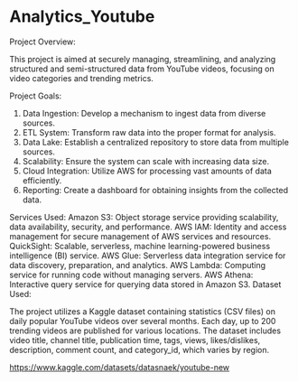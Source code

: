 # Analytics_Youtube
Project Overview:

This project is aimed at securely managing, streamlining, and analyzing structured and semi-structured data from YouTube videos, focusing on video categories and trending metrics.

Project Goals:

1) Data Ingestion: Develop a mechanism to ingest data from diverse sources.
2) ETL System: Transform raw data into the proper format for analysis.
3) Data Lake: Establish a centralized repository to store data from multiple sources.
4) Scalability: Ensure the system can scale with increasing data size.
5) Cloud Integration: Utilize AWS for processing vast amounts of data efficiently.
6) Reporting: Create a dashboard for obtaining insights from the collected data.

Services Used:
  Amazon S3: Object storage service providing scalability, data availability, security, and performance.
  AWS IAM: Identity and access management for secure management of AWS services and resources.
  QuickSight: Scalable, serverless, machine learning-powered business intelligence (BI) service.
  AWS Glue: Serverless data integration service for data discovery, preparation, and analytics.
  AWS Lambda: Computing service for running code without managing servers.
  AWS Athena: Interactive query service for querying data stored in Amazon S3.
Dataset Used:

The project utilizes a Kaggle dataset containing statistics (CSV files) on daily popular YouTube videos over several months. Each day, up to 200 trending videos are published for various locations. The dataset includes video title, channel title, publication time, tags, views, likes/dislikes, description, comment count, and category_id, which varies by region.

https://www.kaggle.com/datasets/datasnaek/youtube-new

